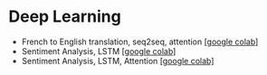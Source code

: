 # Deep Learning
- French to English translation, seq2seq, attention [[google colab]](https://colab.research.google.com/drive/1WtbP2ubnDKVXak94GmYOAyW2w6lw3fPa)
- Sentiment Analysis, LSTM [[google colab]](https://colab.research.google.com/drive/1lW8XIKTWpf-Te142hcggakRHkQ52Xgy3)
- Sentiment Analysis, LSTM, Attention [[google colab]](https://colab.research.google.com/drive/1bi15Kgn_IYzagSfvwWQ8AmkV4aUyqVwh)
